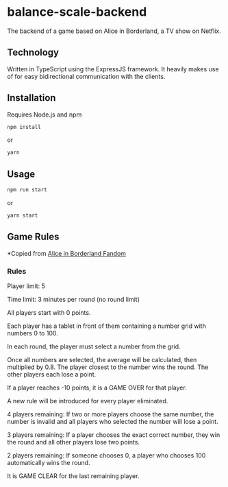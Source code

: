 # balance-scale-backend 

The backend of a game based on Alice in Borderland, a TV show on Netflix. 

## Technology

Written in TypeScript using the ExpressJS framework. It heavily makes use of  for easy bidirectional communication with the clients. 

## Installation

Requires Node.js and npm

```bash
npm install
```

or

```bash
yarn
```

## Usage

```bash
npm run start
```

or

```bash
yarn start
```

## Game Rules

*Copied from [Alice in Borderland Fandom](https://aliceinborderland.fandom.com/wiki/King_of_Diamonds_(Netflix)) 

### Rules

Player limit: 5

Time limit: 3 minutes per round (no round limit)

All players start with 0 points.

Each player has a tablet in front of them containing a number grid with numbers 0 to 100.

In each round, the player must select a number from the grid.

Once all numbers are selected, the average will be calculated, then multiplied by 0.8.
The player closest to the number wins the round. The other players each lose a point. 

If a player reaches -10 points, it is a GAME OVER for that player.

A new rule will be introduced for every player eliminated.

4 players remaining: If two or more players choose the same number, the number is invalid and all players who selected the number will lose a point.

3 players remaining: If a player chooses the exact correct number, they win the round and all other players lose two points.

2 players remaining: If someone chooses 0, a player who chooses 100 automatically wins the round.

It is GAME CLEAR for the last remaining player.